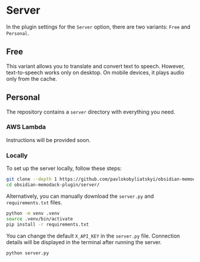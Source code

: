 # Server

In the plugin settings for the `Server` option, there are two variants: `Free` and `Personal`.

## Free

This variant allows you to translate and convert text to speech. However, text-to-speech works only on desktop. On mobile devices, it plays audio only from the cache.

## Personal

The repository contains a `server` directory with everything you need.

### AWS Lambda

Instructions will be provided soon.

### Locally

To set up the server locally, follow these steps:

```bash
git clone --depth 1 https://github.com/pavlokobyliatskyi/obsidian-memodack-plugin.git
cd obsidian-memodack-plugin/server/
```

Alternatively, you can manually download the `server.py` and `requirements.txt` files.

```bash
python -m venv .venv
source .venv/bin/activate
pip install -r requirements.txt
```

You can change the default `X_API_KEY` in the `server.py` file. Connection details will be displayed in the terminal after running the server.

```bash
python server.py
```
